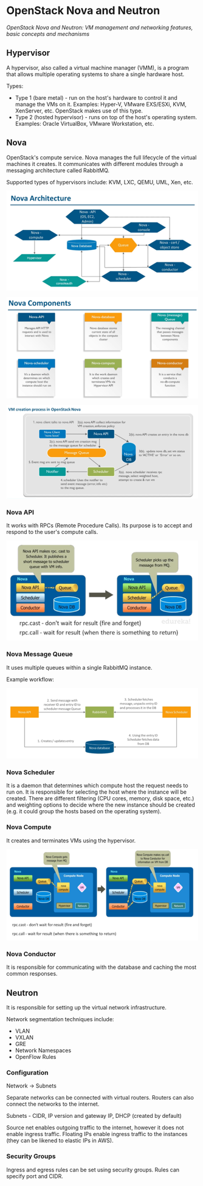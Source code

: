 # OpenStack Nova and Neutron

_OpenStack Nova and Neutron: VM management and networking features, basic concepts and mechanisms_

## Hypervisor

A hypervisor, also called a virtual machine manager (VMM), is a program that allows multiple operating systems to share a single hardware host.

Types:
* Type 1 (bare metal) - run on the host's hardware to control it and manage the VMs on it. Examples: Hyper-V, VMware EXS/ESXi, KVM, XenServer, etc. OpenStack makes use of this type.
* Type 2 (hosted hypervisor) - runs on top of the host's operating system. Examples: Oracle VirtualBox, VMware Workstation, etc.

## Nova

OpenStack's compute service. Nova manages the full lifecycle of the virtual machines it creates. It communicates with different modules through a messaging architecture called RabbitMQ.

Supported types of hypervisors include: KVM, LXC, QEMU, UML, Xen, etc.

![](./images/openstack_nova_and_neutron/architecture.png)

![](./images/openstack_nova_and_neutron/components.png)

![](./images/openstack_nova_and_neutron/vm_creation.png)

### Nova API

It works with RPCs (Remote Procedure Calls). Its purpose is to accept and respond to the user's compute calls.

![](./images/openstack_nova_and_neutron/api.png)

### Nova Message Queue

It uses multiple queues within a single RabbitMQ instance.

Example workflow:

![](./images/openstack_nova_and_neutron/queue.png)

### Nova Scheduler

It is a daemon that determines which compute host the request needs to run on. It is responsible for selecting the host where the instance will be created. There are different filtering (CPU cores, memory, disk space, etc.) and weighting options to decide where the new instance should be created (e.g. it could group the hosts based on the operating system).

### Nova Compute

It creates and terminates VMs using the hypervisor.

![](./images/openstack_nova_and_neutron/nova_compute.png)

### Nova Conductor

It is responsible for communicating with the database and caching the most common responses.

## Neutron

It is responsible for setting up the virtual network infrastructure.

Network segmentation techniques include:
* VLAN
* VXLAN
* GRE
* Network Namespaces
* OpenFlow Rules

### Configuration

Network → Subnets

Separate networks can be connected with virtual routers. Routers can also connect the networks to the internet.

Subnets - CIDR,  IP version and gateway IP, DHCP (created by default)

Source net enables outgoing traffic to the internet, however it does not enable ingress traffic. Floating IPs enable ingress traffic to the instances (they can be likened to elastic IPs in AWS).

### Security Groups

Ingress and egress rules can be set using security groups. Rules can specify port and CIDR.